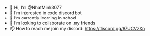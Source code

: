 - 👋 Hi, I’m @NhatMinh3077
- 👀 I’m interested in code discord bot
- 🌱 I’m currently learning in school
- 💞️ I’m looking to collaborate on .my friends
- 📫 How to reach me join my discord: https://discord.gg/87UCVzXn

<!---
NhatMinh3077/NhatMinh3077 is a ✨ special ✨ repository because its `README.md` (this file) appears on your GitHub profile.
You can click the Preview link to take a look at your changes.
--->

